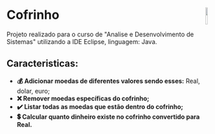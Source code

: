 # Cofrinho <img src="https://cdn.jsdelivr.net/gh/devicons/devicon/icons/java/java-original.svg" width="10%" height="10%" align="right" valign="center"/> 

Projeto realizado para o curso de "Analise e Desenvolvimento de Sistemas" utilizando a IDE Eclipse, linguagem: Java.

## Caracteristicas:
* **💰 Adicionar moedas de diferentes valores sendo esses:** Real, dolar, euro;<br>
* **❌ Remover moedas específicas do cofrinho;**<br>
* **✔️ Listar todas as moedas que estão dentro do cofrinho;**<br>
* **💲 Calcular quanto dinheiro existe no cofrinho convertido para Real.**<br>


